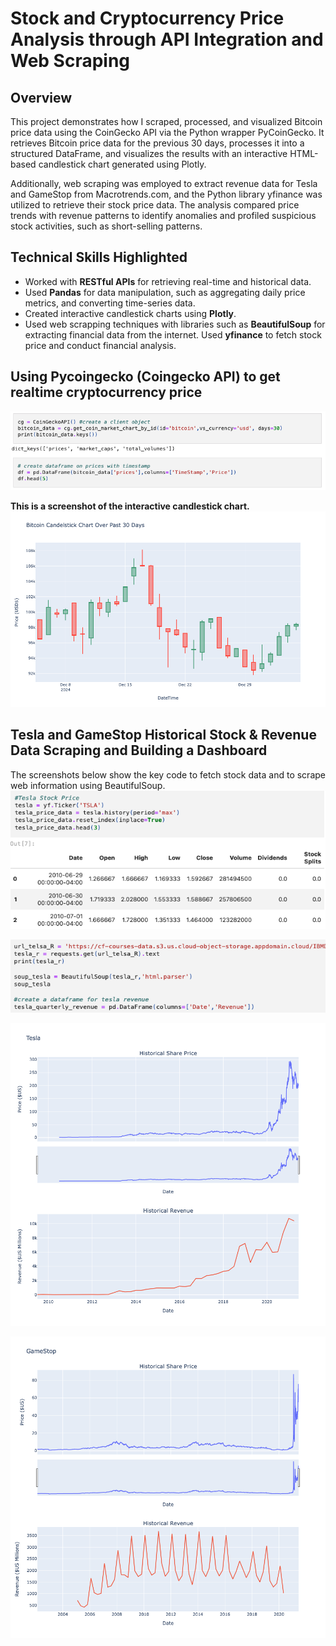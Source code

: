 # Stock and Cryptocurrency Price Analysis through API Integration and Web Scraping

## Overview
This project demonstrates how I scraped, processed, and visualized Bitcoin price data using the CoinGecko API via the Python wrapper PyCoinGecko. It retrieves Bitcoin price data for the previous 30 days, processes it into a structured DataFrame, and visualizes the results with an interactive HTML-based candlestick chart generated using Plotly.

Additionally, web scraping was employed to extract revenue data for Tesla and GameStop from Macrotrends.com, and the Python library yfinance was utilized to retrieve their stock price data. The analysis compared price trends with revenue patterns to identify anomalies and profiled suspicious stock activities, such as short-selling patterns.

## Technical Skills Highlighted
- Worked with **RESTful APIs** for retrieving real-time and historical data.
- Used **Pandas** for data manipulation, such as aggregating daily price metrics, and converting time-series data.
- Created interactive candlestick charts using **Plotly**.
- Used web scrapping techniques with libraries such as **BeautifulSoup** for extracting financial data from the internet. Used **yfinance** to fetch stock price and conduct financial analysis.
  

## Using Pycoingecko (Coingecko API) to get realtime cryptocurrency price
![alt_text](cypto_api.png)

**This is a screenshot of the interactive candlestick chart.**
![alt_text](bitcoin_price_plotly.png)

## Tesla and GameStop Historical Stock & Revenue Data Scraping and Building a Dashboard

The screenshots below show the key code to fetch stock data and to scrape web information using BeautifulSoup.
![alt_text](yfinance_stock.png)

![alt_text](beautifulsoup_scraping.png)

![alt_text](tesla.png)

![alt_text](gamestop.png)
